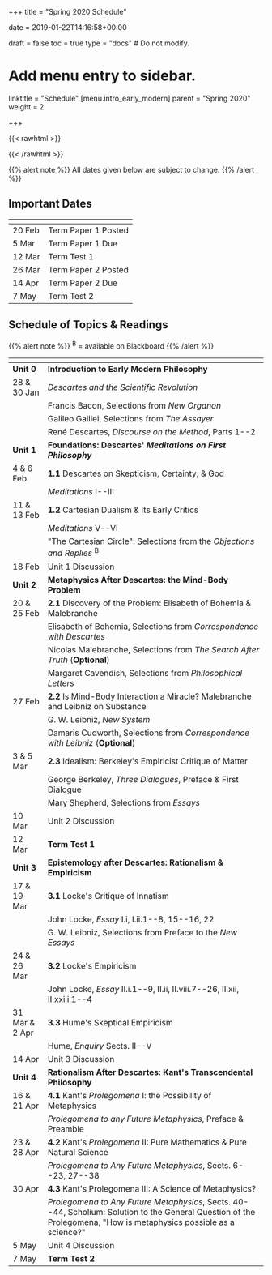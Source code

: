 +++
title = "Spring 2020 Schedule"

date = 2019-01-22T14:16:58+00:00

draft = false
toc = true
type = "docs"  # Do not modify.

# Add menu entry to sidebar.
linktitle = "Schedule"
[menu.intro_early_modern]
  parent = "Spring 2020"
  weight = 2

+++

{{< rawhtml >}}
<style>
  a:active,
  a:focus,
  a:hover {
    color: #9b9b9b;
    /* color: #ffdbdc; */
  }
</style>
{{< /rawhtml >}}

{{% alert note %}}
All dates given below are subject to change.
{{% /alert %}}

## Important Dates

| <span>          |                           |
|-----------------|---------------------------|
| 20 Feb     | Term Paper 1 Posted       |
| 5 Mar         | Term Paper 1 Due          |
| 12 Mar        | Term Test 1               |
| 26 Mar         | Term Paper 2 Posted       |
| 14 Apr        | Term Paper 2 Due          |
| 7 May          | Term Test 2               |


## Schedule of Topics \& Readings

{{% alert note %}}
<sup>B</sup> = available on Blackboard
{{% /alert %}}

| <span>          |                                                                                     |
|-----------------|-------------------------------------------------------------------------------------|
| **Unit 0**      | **Introduction to Early Modern Philosophy**                                         |
| 28 & 30 Jan     | _Descartes and the Scientific Revolution_                                           |
| | <i class="fa fa-book-open"></i> Francis Bacon, Selections from _New Organon_            |
| | <i class="fa fa-book-open"></i> Galileo Galilei, Selections from _The Assayer_          |
| | <i class="fa fa-book-open"></i> René Descartes, _Discourse on the Method_, Parts 1--2    |
| **Unit 1**      | **Foundations: Descartes' _Meditations on First Philosophy_**                       |
| 4 & 6 Feb           | **1.1** Descartes on Skepticism, Certainty, & God                                   |
| | <i class="fa fa-book-open"></i> _Meditations_ I--III                       |
| 11 & 13 Feb           | **1.2** Cartesian Dualism & Its Early Critics                                       |
| | <i class="fa fa-book-open"></i> _Meditations_ V--VI                                                      |
| | <i class="fa fa-book-open"></i> "The Cartesian Circle": Selections from the _Objections and Replies_ <sup>B</sup>    |
| 18 Feb        | Unit 1 Discussion |
| **Unit 2**      | **Metaphysics After Descartes: the Mind-Body Problem**                              |
| 20 & 25 Feb        | **2.1** Discovery of the Problem: Elisabeth of Bohemia & Malebranche        |
| | <i class="fa fa-book-open"></i> Elisabeth of Bohemia, Selections from _Correspondence with Descartes_    |
| | <i class="fa fa-book-open"></i> Nicolas Malebranche, Selections from _The Search After Truth_  (**Optional**)           |
| | <i class="fa fa-book-open"></i> Margaret Cavendish, Selections from _Philosophical Letters_              |
| 27 Feb    | **2.2** Is Mind-Body Interaction a Miracle? Malebranche and Leibniz on Substance                             |
| | <i class="fa fa-book-open"></i> G. W. Leibniz, _New System_                              |
| | <i class="fa fa-book-open"></i> Damaris Cudworth, Selections from _Correspondence with Leibniz_  (**Optional**) |
| 3 & 5 Mar 	        | **2.3** Idealism: Berkeley's Empiricist Critique of Matter |
| | <i class="fa fa-book-open"></i> George Berkeley, _Three Dialogues_, Preface & First Dialogue  |
| | <i class="fa fa-book-open"></i> Mary Shepherd, Selections from _Essays_ |
| 10 Mar        | Unit 2 Discussion |
| 12 Mar        | **Term Test 1** |
| **Unit 3**      | **Epistemology after Descartes: Rationalism & Empiricism** |
| 17 & 19 Mar   | **3.1** Locke's Critique of Innatism  |
| | <i class="fa fa-book-open"></i> John Locke, _Essay_ I.i, I.ii.1--8, 15--16, 22  |
| | <i class="fa fa-book-open"></i> G. W. Leibniz, Selections from Preface to the _New Essays_  |
| 24 & 26 Mar    | **3.2** Locke's Empiricism |
| | <i class="fa fa-book-open"></i> John Locke, _Essay_ II.i.1--9, II.ii, II.viii.7--26, II.xii, II.xxiii.1--4  |
| 31 Mar & 2 Apr       | **3.3** Hume's Skeptical Empiricism |
| | <i class="fa fa-book-open"></i> Hume, _Enquiry_ Sects. II--V  |
| 14 Apr    | Unit 3 Discussion |
| **Unit 4**      | **Rationalism After Descartes: Kant's Transcendental Philosophy** |
| 16 & 21 Apr | **4.1** Kant's _Prolegomena_ I: the Possibility of Metaphysics  |
| | <i class="fa fa-book-open"></i> _Prolegomena to any Future Metaphysics_, Preface & Preamble  |
| 23 & 28 Apr      | **4.2** Kant's _Prolegomena_ II: Pure Mathematics & Pure Natural Science |
| | <i class="fa fa-book-open"></i> _Prolegomena to Any Future Metaphysics_, Sects. 6--23, 27--38  |
| 30 Apr | **4.3** Kant's Prolegomena III: A Science of Metaphysics? |
| | <i class="fa fa-book-open"></i> _Prolegomena to Any Future Metaphysics_, Sects. 40--44, Scholium: Solution to the General Question of the Prolegomena, "How is metaphysics possible as a science?"  |
| 5 May  | Unit 4 Discussion |
| 7 May | **Term Test 2**   |
